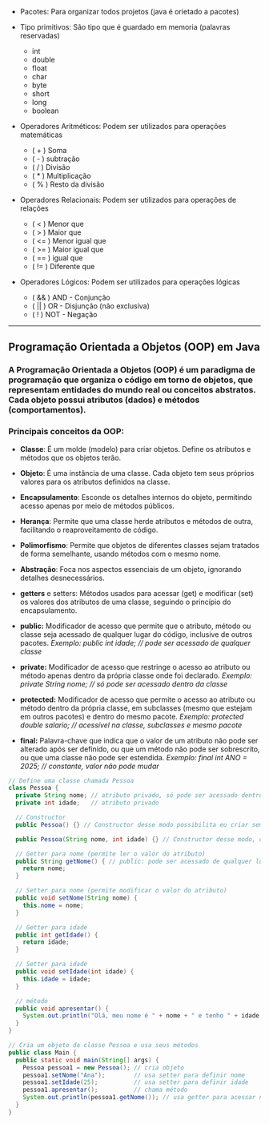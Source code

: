 - Pacotes: Para organizar todos projetos (java é orietado a pacotes)

- Tipo primitivos: São tipo que é guardado em memoria (palavras reservadas)

  - int
  - double
  - float
  - char
  - byte
  - short
  - long
  - boolean

- Operadores Aritméticos: Podem ser utilizados para operações matemáticas

  - ( + ) Soma
  - ( - ) subtração
  - ( / ) Divisão
  - ( \* ) Multiplicação
  - ( % ) Resto da divisão

- Operadores Relacionais: Podem ser utilizados para operações de relações

  - ( < ) Menor que
  - ( > ) Maior que
  - ( <= ) Menor igual que
  - ( >= ) Maior igual que
  - ( == ) igual que
  - ( != ) Diferente que

- Operadores Lógicos: Podem ser utilizados para operações lógicas
  - ( && ) AND - Conjunção
  - ( || ) OR - Disjunção (não exclusiva)
  - ( ! ) NOT - Negação

---

## Programação Orientada a Objetos (OOP) em Java

### A Programação Orientada a Objetos (OOP) é um paradigma de programação que organiza o código em torno de objetos, que representam entidades do mundo real ou conceitos abstratos. Cada objeto possui atributos (dados) e métodos (comportamentos).

### Principais conceitos da OOP:

- **Classe**: É um molde (modelo) para criar objetos. Define os atributos e métodos que os objetos terão.

- **Objeto**: É uma instância de uma classe. Cada objeto tem seus próprios valores para os atributos definidos na classe.

- **Encapsulamento**: Esconde os detalhes internos do objeto, permitindo acesso apenas por meio de métodos públicos.

- **Herança**: Permite que uma classe herde atributos e métodos de outra, facilitando o reaproveitamento de código.

- **Polimorfismo**: Permite que objetos de diferentes classes sejam tratados de forma semelhante, usando métodos com o mesmo nome.

- **Abstração**: Foca nos aspectos essenciais de um objeto, ignorando detalhes desnecessários.

- **getters** e setters: Métodos usados para acessar (get) e modificar (set) os valores dos atributos de uma classe, seguindo o princípio do encapsulamento.

- **public:** Modificador de acesso que permite que o atributo, método ou classe seja acessado de qualquer lugar do código, inclusive de outros pacotes.
  _Exemplo: public int idade; // pode ser acessado de qualquer classe_

- **private:** Modificador de acesso que restringe o acesso ao atributo ou método apenas dentro da própria classe onde foi declarado.
  _Exemplo: private String nome; // só pode ser acessado dentro da classe_

- **protected:** Modificador de acesso que permite o acesso ao atributo ou método dentro da própria classe, em subclasses (mesmo que estejam em outros pacotes) e dentro do mesmo pacote.
  _Exemplo: protected double salario; // acessível na classe, subclasses e mesmo pacote_

- **final:** Palavra-chave que indica que o valor de um atributo não pode ser alterado após ser definido, ou que um método não pode ser sobrescrito, ou que uma classe não pode ser estendida.
  _Exemplo: final int ANO = 2025; // constante, valor não pode mudar_

```java
// Define uma classe chamada Pessoa
class Pessoa {
  private String nome; // atributo privado, só pode ser acessado dentro da classe
  private int idade;   // atributo privado

  // Constructor
  public Pessoa() {} // Constructor desse modo possibilita eu criar sem passar dados

  public Pessoa(String nome, int idade) {} // Constructor desse modo, obrigatoriamente preciso passar dados pedido ao instanciar a classe

  // Getter para nome (permite ler o valor do atributo)
  public String getNome() { // public: pode ser acessado de qualquer lugar
    return nome;
  }

  // Setter para nome (permite modificar o valor do atributo)
  public void setNome(String nome) {
    this.nome = nome;
  }

  // Getter para idade
  public int getIdade() {
    return idade;
  }

  // Setter para idade
  public void setIdade(int idade) {
    this.idade = idade;
  }

  // método
  public void apresentar() {
    System.out.println("Olá, meu nome é " + nome + " e tenho " + idade + " anos.");
  }
}

// Cria um objeto da classe Pessoa e usa seus métodos
public class Main {
  public static void main(String[] args) {
    Pessoa pessoa1 = new Pessoa(); // cria objeto
    pessoa1.setNome("Ana");        // usa setter para definir nome
    pessoa1.setIdade(25);          // usa setter para definir idade
    pessoa1.apresentar();          // chama método
    System.out.println(pessoa1.getNome()); // usa getter para acessar nome
  }
}
```
